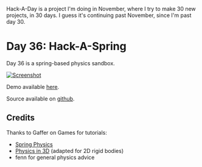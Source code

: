 Hack-A-Day is a project I'm doing in November, where I try to make 30 new projects, in 30 days. I guess it's continuing past November, since I'm past day 30.

# Day 36: Hack-A-Spring

Day 36 is a spring-based physics sandbox.

[![Screenshot](screenshot.png)](https://tilde.za3k.com/hackaday/spring)

Demo available [here](https://tilde.za3k.com/hackaday/spring).

Source available on [github](https://github.com/za3k/day36_spring).

## Credits

Thanks to Gaffer on Games for tutorials:

- [Spring Physics](https://gafferongames.com/post/spring_physics/)
- [Physics in 3D](https://gafferongames.com/post/physics_in_3d/) (adapted for 2D rigid bodies)
- fenn for general physics advice
